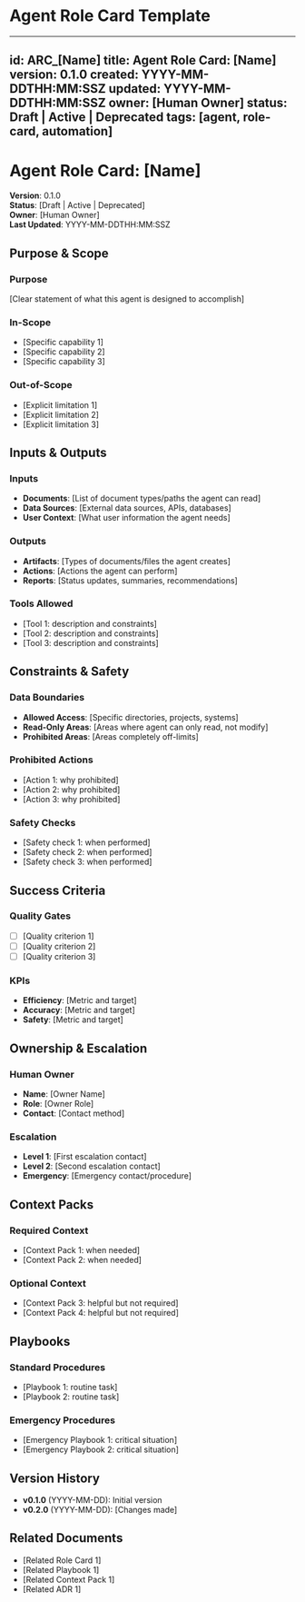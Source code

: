 # Agent Role Card Template

---
id: ARC_[Name]
title: Agent Role Card: [Name]
version: 0.1.0
created: YYYY-MM-DDTHH:MM:SSZ
updated: YYYY-MM-DDTHH:MM:SSZ
owner: [Human Owner]
status: Draft | Active | Deprecated
tags: [agent, role-card, automation]
---

# Agent Role Card: [Name]

**Version**: 0.1.0  
**Status**: [Draft | Active | Deprecated]  
**Owner**: [Human Owner]  
**Last Updated**: YYYY-MM-DDTHH:MM:SSZ

## Purpose & Scope

### Purpose

[Clear statement of what this agent is designed to accomplish]

### In-Scope

- [Specific capability 1]
- [Specific capability 2]
- [Specific capability 3]

### Out-of-Scope

- [Explicit limitation 1]
- [Explicit limitation 2]
- [Explicit limitation 3]

## Inputs & Outputs

### Inputs

- **Documents**: [List of document types/paths the agent can read]
- **Data Sources**: [External data sources, APIs, databases]
- **User Context**: [What user information the agent needs]

### Outputs

- **Artifacts**: [Types of documents/files the agent creates]
- **Actions**: [Actions the agent can perform]
- **Reports**: [Status updates, summaries, recommendations]

### Tools Allowed

- [Tool 1: description and constraints]
- [Tool 2: description and constraints]
- [Tool 3: description and constraints]

## Constraints & Safety

### Data Boundaries

- **Allowed Access**: [Specific directories, projects, systems]
- **Read-Only Areas**: [Areas where agent can only read, not modify]
- **Prohibited Areas**: [Areas completely off-limits]

### Prohibited Actions

- [Action 1: why prohibited]
- [Action 2: why prohibited]
- [Action 3: why prohibited]

### Safety Checks

- [Safety check 1: when performed]
- [Safety check 2: when performed]
- [Safety check 3: when performed]

## Success Criteria

### Quality Gates

- [ ] [Quality criterion 1]
- [ ] [Quality criterion 2]
- [ ] [Quality criterion 3]

### KPIs

- **Efficiency**: [Metric and target]
- **Accuracy**: [Metric and target]
- **Safety**: [Metric and target]

## Ownership & Escalation

### Human Owner

- **Name**: [Owner Name]
- **Role**: [Owner Role]
- **Contact**: [Contact method]

### Escalation

- **Level 1**: [First escalation contact]
- **Level 2**: [Second escalation contact]
- **Emergency**: [Emergency contact/procedure]

## Context Packs

### Required Context

- [Context Pack 1: when needed]
- [Context Pack 2: when needed]

### Optional Context

- [Context Pack 3: helpful but not required]
- [Context Pack 4: helpful but not required]

## Playbooks

### Standard Procedures

- [Playbook 1: routine task]
- [Playbook 2: routine task]

### Emergency Procedures

- [Emergency Playbook 1: critical situation]
- [Emergency Playbook 2: critical situation]

## Version History

- **v0.1.0** (YYYY-MM-DD): Initial version
- **v0.2.0** (YYYY-MM-DD): [Changes made]

## Related Documents

- [Related Role Card 1]
- [Related Playbook 1]
- [Related Context Pack 1]
- [Related ADR 1]
